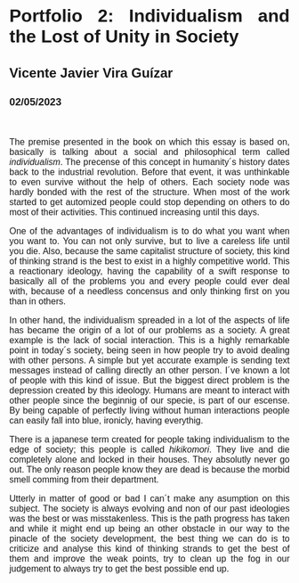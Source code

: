 <style>
@import url('https://fonts.googleapis.com/css2?family=Montserrat:wght@300;400&display=swap');

div {
    font-family: 'Montserrat', sans-serif;
    font-size: 16px;
    text-align: justify;
}
</style>
<div>

# Portfolio 2: Individualism and the Lost of Unity in Society
## Vicente Javier Vira Guízar
### 02/05/2023
<br/>

The premise presented in the book on which this essay is based on, basically is talking about a social and philosophical term called *individualism*. The precense of this concept in humanity´s history dates back to the industrial revolution. Before that event, it was unthinkable to even survive without the help of others. Each society node was hardly bonded with the rest of the structure. When most of the work started to get automized people could stop depending on others to do most of their activities. This continued increasing until this days.

One of the advantages of individualism is to do what you want when you want to. You can not only survive, but to live a careless life until you die. Also, because the same capitalist structure of society, this kind of thinking strand is the best to exist in a highly competitive world. This a reactionary ideology, having the capability of a swift response to basically all of the problems you and every people could ever deal with, because of a needless concensus and only thinking first on you than in others.

In other hand, the individualism spreaded in a lot of the aspects of life has became the origin of a lot of our problems as a society. A great example is the lack of social interaction. This is a highly remarkable point in today´s society, being seen in how people try to avoid dealing with other persons. A simple but yet accurate example is sending text messages instead of calling directly an other person. I´ve known a lot of people with this kind of issue. But the biggest direct problem is the depression created by this ideology. Humans are meant to interact with other people since the beginnig of our specie, is part of our escense. By being capable of perfectly living without human interactions people can easily fall into blue, ironicly, having everythig.

There is a japanese term created for people taking individualism to the edge of society; this people is called *hikikomori*. They live and die completely alone and locked in their houses. They absolutly never go out. The only reason people know they are dead is because the morbid smell comming from their department.

Utterly in matter of good or bad I can´t make any asumption on this subject. The society is always evolving and non of our past ideologies was the best or was misstakenless. This is the path progress has taken and while it might end up being an other obstacle in our way to the pinacle of the society development, the best thing we can do is to criticize and analyse this kind of thinking strands to get the best of them and improve the weak points, try to clean up the fog in our judgement to always try to get the best possible end up.
</div>